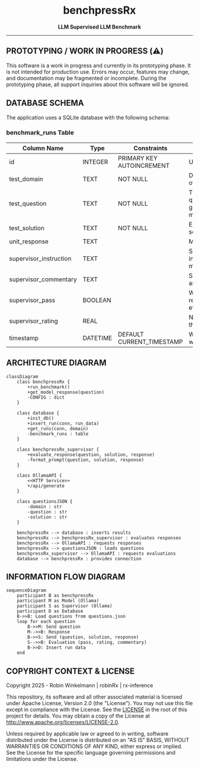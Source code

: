 <div align="center">

<h1>benchpressRx</h1>
  <p>
    <b>LLM Supervised LLM Benchmark</b>
  </p>

</div>

---

## PROTOTYPING / WORK IN PROGRESS (⚠️)

This software is a work in progress and currently in its prototyping phase. It is not intended for production use. Errors may occur, features may change, and documentation may be fragmented or incomplete. During the prototyping phase, all support inquiries about this software will be ignored.

## DATABASE SCHEMA

The application uses a SQLite database with the following schema:

### benchmark_runs Table
| Column Name | Type | Constraints | Description |
|-------------|------|-------------|-------------|
| id | INTEGER | PRIMARY KEY AUTOINCREMENT | Unique identifier |
| test_domain | TEXT | NOT NULL | Domain/category of the test |
| test_question | TEXT | NOT NULL | The question/input given to the model |
| test_solution | TEXT | NOT NULL | Expected correct solution |
| unit_response | TEXT |  | Model's response |
| supervisor_instruction | TEXT |  | Supervisor's instruction to the model |
| supervisor_commentary | TEXT |  | Supervisor's analysis/feedback |
| supervisor_pass | BOOLEAN |  | Whether the response passed evaluation |
| supervisor_rating | REAL |  | Numeric rating of the response |
| timestamp | DATETIME | DEFAULT CURRENT_TIMESTAMP | When the test was recorded |

## ARCHITECTURE DIAGRAM

```mermaid
classDiagram
    class benchpressRx {
        +run_benchmark()
        +get_model_response(question)
        -CONFIG : dict
    }
    
    class database {
        +init_db()
        +insert_run(conn, run_data)
        +get_runs(conn, domain)
        -benchmark_runs : table
    }
    
    class benchpressRx_supervisor {
        +evaluate_response(question, solution, response)
        -format_prompt(question, solution, response)
    }
    
    class OllamaAPI {
        <<HTTP Service>>
        +/api/generate
    }
    
    class questionsJSON {
        -domain : str
        -question : str
        -solution : str
    }
    
    benchpressRx --> database : inserts results
    benchpressRx --> benchpressRx_supervisor : evaluates responses
    benchpressRx --> OllamaAPI : requests responses
    benchpressRx --> questionsJSON : loads questions
    benchpressRx_supervisor --> OllamaAPI : requests evaluations
    database --> benchpressRx : provides connection
```

## INFORMATION FLOW DIAGRAM

```mermaid
sequenceDiagram
    participant B as benchpressRx
    participant M as Model (Ollama)
    participant S as Supervisor (Ollama)
    participant D as Database
    B->>B: Load questions from questions.json
    loop for each question
        B->>M: Send question
        M-->>B: Response
        B->>S: Send (question, solution, response)
        S-->>B: Evaluation (pass, rating, commentary)
        B->>D: Insert run data
    end
```


## COPYRIGHT CONTEXT & LICENSE

Copyright 2025 - Robin Winkelmann | robinRx | rx-inference

This repository, its software and all other associated material is licensed under Apache License, Version 2.0 (the "License").
You may not use this file except in compliance with the License.
See the [LICENSE](https://github.com/rx-inference/benchpressRx/blob/main/LICENSE) in the root of this project for details.
You may obtain a copy of the License at http://www.apache.org/licenses/LICENSE-2.0.

Unless required by applicable law or agreed to in writing, software
distributed under the License is distributed on an "AS IS" BASIS,
WITHOUT WARRANTIES OR CONDITIONS OF ANY KIND, either express or implied.
See the License for the specific language governing permissions and
limitations under the License.